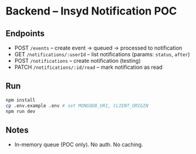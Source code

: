 # Backend – Insyd Notification POC

## Endpoints
- POST `/events` – create event → queued → processed to notification
- GET `/notifications/:userId` – list notifications (params: `status`, `after`)
- POST `/notifications` – create notification (testing)
- PATCH `/notifications/:id/read` – mark notification as read

## Run
```bash
npm install
cp .env.example .env # set MONGODB_URI, CLIENT_ORIGIN
npm run dev
```

## Notes
- In-memory queue (POC only). No auth. No caching.